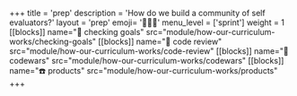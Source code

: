 +++
title = 'prep'
description = 'How do we build a community of self evaluators?'
layout = 'prep'
emoji= '🧑🏾‍💻'
menu_level = ['sprint']
weight = 1
[[blocks]]
name="🎯 checking goals"
src="module/how-our-curriculum-works/checking-goals"
[[blocks]]
name="📝 code review"
src="module/how-our-curriculum-works/code-review"
[[blocks]]
name="👾 codewars"
src="module/how-our-curriculum-works/codewars"
[[blocks]]
name="☎️ products"
src="module/how-our-curriculum-works/products"
+++
